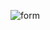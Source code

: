 
![form](https://user-images.githubusercontent.com/73228549/184640617-d370aa11-a281-4a5a-95be-c9dc038136d4.gif)
